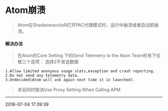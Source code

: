 # Atom崩溃

> Atom在ShadaowsocksR打开PAC代理模式时，运行中崩溃或者启动即崩溃。
#### 解决办法
>在Atom的Core Setting 下的Send Telemetry to the Atom Team栏有下拉框三个选项：
选择2不发送数据

```
1.Allow limited anonyous usage stats,exception and crash reporting.
2.Do not send any telemetry data.
3.Undecided(Atom will ask again next time it is launched).
```
> 并且同时取消Use Proxy Setting When Calling APM

---

2018-07-04 17:39:39

